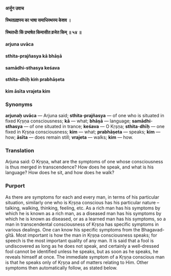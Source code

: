#### अर्जुन उवाच
#### स्थितप्रज्ञस्य का भाषा समाधिस्थस्य केशव ।
#### स्थितधीः किं प्रभाषेत किमासीत व्रजेत किम् ॥ ५४ ॥

#### arjuna uvāca
#### sthita-prajñasya kā bhāṣā
#### samādhi-sthasya keśava
#### sthita-dhīḥ kiṁ prabhāṣeta
#### kim āsīta vrajeta kim

### Synonyms

**arjunaḥ** **uvāca** — Arjuna said; **sthita**-**prajñasya** — of one who is situated in fixed Kṛṣṇa consciousness; **kā** — what; **bhāṣā** — language; **samādhi**-**sthasya** — of one situated in trance; **keśava** — O Kṛṣṇa; **sthita**-**dhīḥ** — one fixed in Kṛṣṇa consciousness; **kim** — what; **prabhāṣeta** — speaks; **kim** — how; **āsīta** — does remain still; **vrajeta** — walks; **kim** — how.

### Translation

Arjuna said: O Kṛṣṇa, what are the symptoms of one whose consciousness is thus merged in transcendence? How does he speak, and what is his language? How does he sit, and how does he walk?

### Purport

As there are symptoms for each and every man, in terms of his particular situation, similarly one who is Kṛṣṇa conscious has his particular nature – talking, walking, thinking, feeling, etc. As a rich man has his symptoms by which he is known as a rich man, as a diseased man has his symptoms by which he is known as diseased, or as a learned man has his symptoms, so a man in transcendental consciousness of Kṛṣṇa has specific symptoms in various dealings. One can know his specific symptoms from the Bhagavad-gītā. Most important is how the man in Kṛṣṇa consciousness speaks; for speech is the most important quality of any man. It is said that a fool is undiscovered as long as he does not speak, and certainly a well-dressed fool cannot be identified unless he speaks, but as soon as he speaks, he reveals himself at once. The immediate symptom of a Kṛṣṇa conscious man is that he speaks only of Kṛṣṇa and of matters relating to Him. Other symptoms then automatically follow, as stated below.